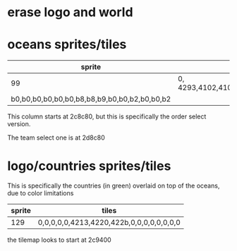 # erase logo and world

# oceans sprites/tiles

| sprite                                       | tiles                                                                         | palettes |
| -------------------------------------------- | ----------------------------------------------------------------------------- | -------- |
| 99                                           | 0, 4293,4102,410a,4112,4118,4122,412a,4132,413a,4182,418a,4190,4136,4160,41a8 |
| b0,b0,b0,b0,b0,b0,b8,b8,b9,b0,b0,b2,b0,b0,b2 |

This column starts at 2c8c80, but this is specifically the order select version.

The team select one is at 2d8c80

# logo/countries sprites/tiles

This is specifically the countries (in green) overlaid
on top of the oceans, due to color limitations

| sprite | tiles                                    |
| ------ | ---------------------------------------- |
| 129    | 0,0,0,0,0,4213,4220,422b,0,0,0,0,0,0,0,0 |

the tilemap looks to start at 2c9400
